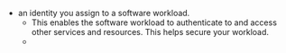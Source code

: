 - an identity you assign to a software workload.
	- This enables the software workload to authenticate to and access other services and resources. This helps secure your workload.
	- 